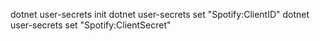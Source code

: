 dotnet user-secrets init
dotnet user-secrets set "Spotify:ClientID"
dotnet user-secrets set "Spotify:ClientSecret"